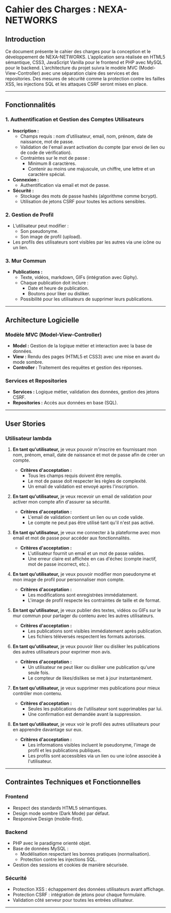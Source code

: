 # Cahier des Charges : NEXA-NETWORKS

## Introduction
Ce document présente le cahier des charges pour la conception et le développement de NEXA-NETWORKS. L’application sera réalisée en HTML5 sémantique, CSS3, JavaScript Vanilla pour le frontend et PHP avec MySQL pour le backend. L’architecture du projet suivra le modèle MVC (Model-View-Controller) avec une séparation claire des services et des repositories. Des mesures de sécurité comme la protection contre les failles XSS, les injections SQL et les attaques CSRF seront mises en place.

---

## Fonctionnalités

### 1. Authentification et Gestion des Comptes Utilisateurs
- **Inscription :**
  - Champs requis : nom d’utilisateur, email, nom, prénom, date de naissance, mot de passe.
  - Validation de l'email avant activation du compte (par envoi de lien ou de code de vérification).
  - Contraintes sur le mot de passe :
    - Minimum 8 caractères.
    - Contenir au moins une majuscule, un chiffre, une lettre et un caractère spécial.
- **Connexion :**
  - Authentification via email et mot de passe.
- **Sécurité :**
  - Stockage des mots de passe hashés (algorithme comme bcrypt).
  - Utilisation de jetons CSRF pour toutes les actions sensibles.

### 2. Gestion de Profil
- L’utilisateur peut modifier :
  - Son pseudonyme.
  - Son image de profil (upload).
- Les profils des utilisateurs sont visibles par les autres via une icône ou un lien.

### 3. Mur Commun
- **Publications :**
  - Texte, vidéos, markdown, GIFs (intégration avec Giphy).
  - Chaque publication doit inclure :
    - Date et heure de publication.
    - Boutons pour liker ou disliker.
  - Possibilité pour les utilisateurs de supprimer leurs publications.

---

## Architecture Logicielle

### Modèle MVC (Model-View-Controller)
- **Model :** Gestion de la logique métier et interaction avec la base de données.
- **View :** Rendu des pages (HTML5 et CSS3) avec une mise en avant du mode sombre.
- **Controller :** Traitement des requêtes et gestion des réponses.

### Services et Repositories
- **Services :** Logique métier, validation des données, gestion des jetons CSRF.
- **Repositories :** Accès aux données en base (SQL).

---

## User Stories

### Utilisateur lambda

1. **En tant qu'utilisateur,** je veux pouvoir m'inscrire en fournissant mon nom, prénom, email, date de naissance et mot de passe afin de créer un compte.
   - **Critères d'acceptation :**
     - Tous les champs requis doivent être remplis.
     - Le mot de passe doit respecter les règles de complexité.
     - Un email de validation est envoyé après l'inscription.

2. **En tant qu'utilisateur,** je veux recevoir un email de validation pour activer mon compte afin d'assurer sa sécurité.
   - **Critères d'acceptation :**
     - L'email de validation contient un lien ou un code valide.
     - Le compte ne peut pas être utilisé tant qu'il n'est pas activé.

3. **En tant qu'utilisateur,** je veux me connecter à la plateforme avec mon email et mot de passe pour accéder aux fonctionnalités.
   - **Critères d'acceptation :**
     - L'utilisateur fournit un email et un mot de passe valides.
     - Une erreur claire est affichée en cas d'échec (compte inactif, mot de passe incorrect, etc.).

4. **En tant qu'utilisateur,** je veux pouvoir modifier mon pseudonyme et mon image de profil pour personnaliser mon compte.
   - **Critères d'acceptation :**
     - Les modifications sont enregistrées immédiatement.
     - L'image de profil respecte les contraintes de taille et de format.

5. **En tant qu'utilisateur,** je veux publier des textes, vidéos ou GIFs sur le mur commun pour partager du contenu avec les autres utilisateurs.
   - **Critères d'acceptation :**
     - Les publications sont visibles immédiatement après publication.
     - Les fichiers téléversés respectent les formats autorisés.

6. **En tant qu'utilisateur,** je veux pouvoir liker ou disliker les publications des autres utilisateurs pour exprimer mon avis.
   - **Critères d'acceptation :**
     - Un utilisateur ne peut liker ou disliker une publication qu'une seule fois.
     - Le compteur de likes/dislikes se met à jour instantanément.

7. **En tant qu'utilisateur,** je veux supprimer mes publications pour mieux contrôler mon contenu.
   - **Critères d'acceptation :**
     - Seules les publications de l'utilisateur sont supprimables par lui.
     - Une confirmation est demandée avant la suppression.

8. **En tant qu'utilisateur,** je veux voir le profil des autres utilisateurs pour en apprendre davantage sur eux.
   - **Critères d'acceptation :**
     - Les informations visibles incluent le pseudonyme, l'image de profil et les publications publiques.
     - Les profils sont accessibles via un lien ou une icône associée à l'utilisateur.

---

## Contraintes Techniques et Fonctionnelles

### Frontend
- Respect des standards HTML5 sémantiques.
- Design mode sombre (Dark Mode) par défaut.
- Responsive Design (mobile-first).

### Backend
- PHP avec le paradigme orienté objet.
- Base de données MySQL :
  - Modélisation respectant les bonnes pratiques (normalisation).
  - Protection contre les injections SQL.
- Gestion des sessions et cookies de manière sécurisée.

### Sécurité
- Protection XSS : échappement des données utilisateurs avant affichage.
- Protection CSRF : intégration de jetons pour chaque formulaire.
- Validation côté serveur pour toutes les entrées utilisateur.

---
